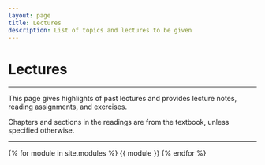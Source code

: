 ```yaml
---
layout: page
title: Lectures
description: List of topics and lectures to be given
---
```


# Lectures

---

This page gives highlights of past lectures and provides lecture notes, reading
assignments, and exercises.

Chapters and sections in the readings are from the textbook, unless specified otherwise.

<!-- 1. [Todo o Material em Notebooks (sendo portado para esta página)](https://github.com/icd-ufmg/material) -->
<!-- 1. [Como Baixar todos os Notebooks](https://youtu.be/9oI9G3-ER-Q) -->
<!-- 1. [Slides](https://drive.google.com/drive/u/0/folders/1ALz3IT3TdVqFE1wDhgs61SbxXMP_Ysv-) -->

---
{% for module in site.modules %}
{{ module }}
{% endfor %}
